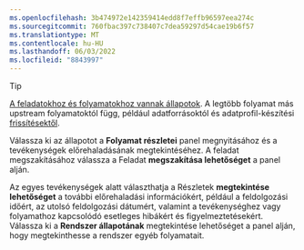 ```yaml
---
ms.openlocfilehash: 3b474972e142359414edd8f7effb96597eea274c
ms.sourcegitcommit: 760fbac397c738407c7dea59297d54cae19b6f57
ms.translationtype: MT
ms.contentlocale: hu-HU
ms.lasthandoff: 06/03/2022
ms.locfileid: "8843997"
---
```

> [!TIP] 
> [A feladatokhoz és folyamatokhoz vannak állapotok](../system.md#status-definitions). A legtöbb folyamat más upstream folyamatoktól függ, például adatforrásoktól és adatprofil-készítési [frissítésektől](../system.md#refresh-processes). 
> 
> Válassza ki az állapotot a **Folyamat részletei** panel megnyitásához és a tevékenységek előrehaladásának megtekintéséhez. A feladat megszakításához válassza a Feladat **megszakítása lehetőséget** a panel alján. 
> 
> Az egyes tevékenységek alatt választhatja a Részletek **megtekintése lehetőséget** a további előrehaladási információkért, például a feldolgozási időért, az utolsó feldolgozási dátumért, valamint a tevékenységhez vagy folyamathoz kapcsolódó esetleges hibákért és figyelmeztetésekért. Válassza ki a **Rendszer állapotának** megtekintése lehetőséget a panel alján, hogy megtekinthesse a rendszer egyéb folyamatait.
